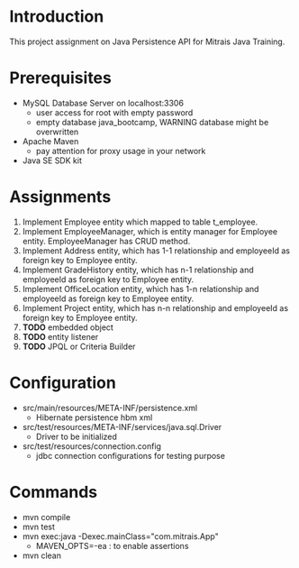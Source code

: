# Introduction

This project assignment on Java Persistence API for Mitrais Java Training.

# Prerequisites

- MySQL Database Server on localhost:3306
    + user access for root with empty password
    + empty database java_bootcamp, WARNING database might be overwritten
- Apache Maven
    + pay attention for proxy usage in your network
- Java SE SDK kit

# Assignments

1. Implement Employee entity which mapped to table t_employee.
2. Implement EmployeeManager, which is entity manager for 
Employee entity. EmployeeManager has CRUD method.
3. Implement Address entity, which has 1-1 relationship and 
employeeId as foreign key to Employee entity.
4. Implement GradeHistory entity, which has n-1 relationship 
and employeeId as foreign key to Employee entity.
5. Implement OfficeLocation entity, which has 1-n relationship
and employeeId as foreign key to Employee entity.
6. Implement Project entity, which has n-n relationship and
employeeId as foreign key to Employee entity.
7. __TODO__ embedded object
8. __TODO__ entity listener
9. __TODO__ JPQL or Criteria Builder

# Configuration

- src/main/resources/META-INF/persistence.xml
    - Hibernate persistence hbm xml
- src/test/resources/META-INF/services/java.sql.Driver
    - Driver to be initialized
- src/test/resources/connection.config
    - jdbc connection configurations for testing purpose

# Commands

- mvn compile
- mvn test
- mvn exec:java -Dexec.mainClass="com.mitrais.App"
    - MAVEN_OPTS=-ea : to enable assertions
- mvn clean

